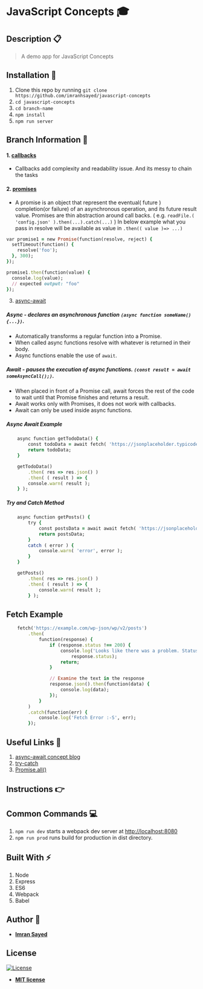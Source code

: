 # JavaScript Concepts :mortar_board:

## Description :clipboard:
> A demo app for JavaScript Concepts

## Installation :wrench:

1. Clone this repo by running `git clone https://github.com/imranhsayed/javascript-concepts`
2. `cd javascript-concepts`
3. `cd branch-name`
4. `npm install`
5. `npm run server`

## Branch Information :link:

#### 1. [callbacks]()

* Callbacks add complexity and readability issue. And its messy to chain the tasks

#### 2. [promises](https://github.com/imranhsayed/javascript-concepts/tree/promises)

* A promise is an object that represent the eventual( future ) completion(or failure) of an asynchronous operation, and its future result value.
Promises are thin abstraction around call backs. ( e.g. `readFile.( 'config.json' ).then(...).catch(...)` )
In below example what you pass in resolve will be available as value in `.then(( value )=> ...)`

```ruby
var promise1 = new Promise(function(resolve, reject) {
  setTimeout(function() {
    resolve('foo');
  }, 300);
});

promise1.then(function(value) {
  console.log(value);
  // expected output: "foo"
});
```

3. [async-await](https://github.com/imranhsayed/javascript-concepts/tree/async-await) 

##### Async - declares an asynchronous function `(async function someName(){...})`.
* Automatically transforms a regular function into a Promise.
* When called async functions resolve with whatever is returned in their body.
* Async functions enable the use of `await`.

##### Await - pauses the execution of async functions. `(const result = await someAsyncCall();)`.
* When placed in front of a Promise call, await forces the rest of the code to wait until that Promise finishes and returns a result.
* Await works only with Promises, it does not work with callbacks.
* Await can only be used inside async functions.

##### Async Await Example

```ruby
	async function getTodoData() {
		const todoData = await fetch( 'https://jsonplaceholder.typicode.com/todos/' );
		return todoData;
	}

	getTodoData()
		.then( res => res.json() )
		.then( ( result ) => {
		console.warn( result );
	} );
```


##### Try and Catch Method

```ruby
	async function getPosts() {
		try {
			const postsData = await await fetch( 'https://jsonplaceholder.typicode.com/posts/' );
			return postsData;
		}
		catch ( error ) {
			console.warn( 'error', error );
		}
	}

	getPosts()
		.then( res => res.json() )
		.then( ( result ) => {
			console.warn( result );
		} );

```

## Fetch Example
```ruby
	fetch('https://example.com/wp-json/wp/v2/posts')
		.then(
			function(response) {
				if (response.status !== 200) {
					console.log('Looks like there was a problem. Status Code: ' +
						response.status);
					return;
				}

				// Examine the text in the response
				response.json().then(function(data) {
					console.log(data);
				});
			}
		)
		.catch(function(err) {
			console.log('Fetch Error :-S', err);
		});
```

## Useful Links :link:

1. [async-await concept blog](https://tutorialzine.com/2017/07/javascript-async-await-explained)
2. [try-catch](https://www.w3schools.com/js/js_errors.asp)
3. [Promise.all()](https://developer.mozilla.org/en-US/docs/Web/JavaScript/Reference/Global_Objects/Promise/all)

## Instructions :point_right:

## Common Commands :computer:

1. `npm run dev` starts a webpack dev server at [http://localhost:8080](http://localhost:8080)
2. `npm run prod` runs build for production in dist directory. 

## Built With :zap:

1. Node
2. Express
3. ES6
4. Webpack
5. Babel

## Author :bust_in_silhouette:

* **[Imran Sayed](https://codeytek.com)**

## License

[![License](http://img.shields.io/:license-mit-blue.svg?style=flat-square)](http://badges.mit-license.org)

- **[MIT license](http://opensource.org/licenses/mit-license.php)**
